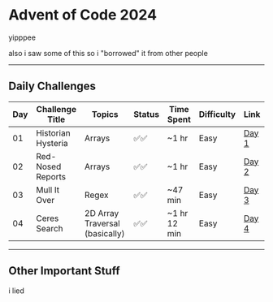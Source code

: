 # Advent of Code 2024

yipppee

also i saw some of this so i "borrowed" it from other people

---

## Daily Challenges

| Day | Challenge Title    | Topics                         | Status | Time Spent   | Difficulty  | Link                                         |
|:----|--------------------|--------------------------------|--------|--------------|:------------|:---------------------------------------------|
| 01  | Historian Hysteria | Arrays                         | ✅✅     | ~1 hr        | Easy        | [Day 1](https://adventofcode.com/2024/day/1) |
| 02  | Red-Nosed Reports  | Arrays                         | ✅✅     | ~1 hr        | Easy        | [Day 2](https://adventofcode.com/2024/day/2) |
| 03  | Mull It Over       | Regex                          | ✅✅     | ~47 min      | Easy        | [Day 3](https://adventofcode.com/2024/day/3) |
| 04  | Ceres Search       | 2D Array Traversal (basically) | ✅✅     | ~1 hr 12 min | Easy        | [Day 4](https://adventofcode.com/2024/day/4) |

---

## Other Important Stuff

i lied
